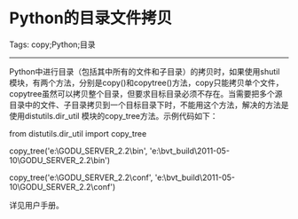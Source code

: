 # Python的目录文件拷贝
Tags: copy;Python;目录

------

Python中进行目录（包括其中所有的文件和子目录）的拷贝时，如果使用shutil 模块，有两个方法，分别是copy()和copytree()方法，copy只能拷贝单个文件，copytree虽然可以拷贝整个目录，但要求目标目录必须不存在。当需要把多个源目录中的文件、子目录拷贝到一个目标目录下时，不能用这个方法，解决的方法是使用distutils.dir_util 模块的copy_tree方法。示例代码如下：

 from distutils.dir_util import copy_tree 

 copy_tree('e:\\GODU_SERVER_2.2\\bin', 'e:\\bvt_build\\2011-05-10\\GODU_SERVER_2.2\\bin') 

 copy_tree('e:\\GODU_SERVER_2.2\\conf', 'e:\\bvt_build\\2011-05-10\\GODU_SERVER_2.2\\conf') 

详见用户手册。